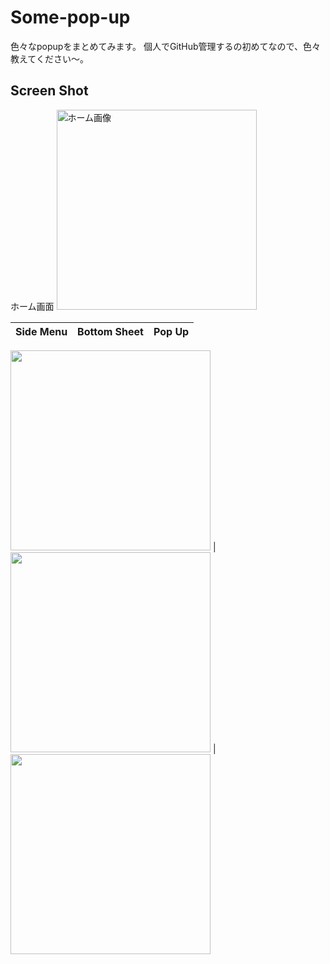 # Some-pop-up

色々なpopupをまとめてみます。
個人でGitHub管理するの初めてなので、色々教えてください〜。

## Screen Shot
ホーム画面
<img src="https://user-images.githubusercontent.com/45648233/116074081-37860000-a6cc-11eb-945d-0094c498432c.png" width="320" title="ホーム画像">

Side Menu | Bottom Sheet | Pop Up
---- | ---- | -----
<img src="https://user-images.githubusercontent.com/45648233/116077264-3f47a380-a6d0-11eb-9737-91d838daa980.png" width="320">
| <img src="https://user-images.githubusercontent.com/45648233/116077273-42db2a80-a6d0-11eb-8464-199cd54bfce6.png" width="320">
| <img src="https://user-images.githubusercontent.com/45648233/116077292-48d10b80-a6d0-11eb-911b-d40badde1b15.png" width="320">


